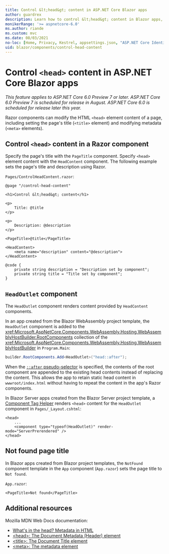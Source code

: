 ```yaml
---
title: Control &lt;head&gt; content in ASP.NET Core Blazor apps
author: guardrex
description: Learn how to control &lt;head&gt; content in Blazor apps, including how to set the page title from a component.
monikerRange: '>= aspnetcore-6.0'
ms.author: riande
ms.custom: mvc
ms.date: 08/03/2021
no-loc: [Home, Privacy, Kestrel, appsettings.json, "ASP.NET Core Identity", cookie, Cookie, Blazor, "Blazor Server", "Blazor WebAssembly", "Identity", "Let's Encrypt", Razor, SignalR]
uid: blazor/components/control-head-content
---
```

# Control `<head>` content in ASP.NET Core Blazor apps

*This feature applies to ASP.NET Core 6.0 Preview 7 or later. ASP.NET Core 6.0 Preview 7 is scheduled for release in August. ASP.NET Core 6.0 is scheduled for release later this year.*

Razor components can modify the HTML `<head>` element content of a page, including setting the page's title (`<title>` element) and modifying metadata (`<meta>` elements).

## Control `<head>` content in a Razor component

Specify the page's title with the `PageTitle` component. Specify `<head>` element content with the `HeadContent` component. The following example sets the page's title and description using Razor.

`Pages/ControlHeadContent.razor`:

```razor
@page "/control-head-content"

<h1>Control &lt;head&gt; content</h1>

<p>
    Title: @title
</p>

<p>
    Description: @description
</p>

<PageTitle>@title</PageTitle>

<HeadContent>
    <meta name="description" content="@description">
</HeadContent>

@code {
    private string description = "Description set by component";
    private string title = "Title set by component";
}
```

## `HeadOutlet` component

The `HeadOutlet` component renders content provided by `HeadContent` components.

In an app created from the Blazor WebAssembly project template, the `HeadOutlet` component is added to the <xref:Microsoft.AspNetCore.Components.WebAssembly.Hosting.WebAssemblyHostBuilder.RootComponents> collection of the <xref:Microsoft.AspNetCore.Components.WebAssembly.Hosting.WebAssemblyHostBuilder> in `Program.Main`:

```csharp
builder.RootComponents.Add<HeadOutlet>("head::after");
```

When the [`::after` pseudo-selector](https://developer.mozilla.org/docs/Web/CSS/::after) is specified, the contents of the root component are appended to the existing head contents instead of replacing the content. This allows the app to retain static head content in `wwwroot/index.html` without having to repeat the content in the app's Razor components.

In Blazor Server apps created from the Blazor Server project template, a [Component Tag Helper](xref:mvc/views/tag-helpers/builtin-th/component-tag-helper) renders `<head>` content for the `HeadOutlet` component in `Pages/_Layout.cshtml`:

```cshtml
<head>
    ...
    <component type="typeof(HeadOutlet)" render-mode="ServerPrerendered" />
</head>
```

## Not found page title

In Blazor apps created from Blazor project templates, the `NotFound` component template in the `App` component (`App.razor`) sets the page title to `Not found`.

`App.razor`:

```razor
<PageTitle>Not found</PageTitle>
```

## Additional resources

Mozilla MDN Web Docs documentation:

* [What's in the head? Metadata in HTML](https://developer.mozilla.org/docs/Learn/HTML/Introduction_to_HTML/The_head_metadata_in_HTML)
* [\<head>: The Document Metadata (Header) element](https://developer.mozilla.org/docs/Web/HTML/Element/head)
* [\<title>: The Document Title element](https://developer.mozilla.org/docs/Web/HTML/Element/title)
* [\<meta>: The metadata element](https://developer.mozilla.org/docs/Web/HTML/Element/meta)
